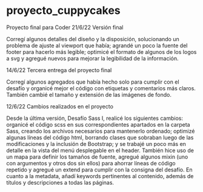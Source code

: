 # proyecto_cuppycakes
Proyecto final para Coder
21/6/22
Versión final

Corregí algunos detalles del diseño y la disposición, solucionando un problema de ajuste al viewport que había; agrandé un poco la fuente del footer para hacerlo más legible; optimicé el formato de algunos de los logos a svg y agregué nuevos para mejorar la legibilidad de la información.

14/6/22
Tercera entrega del proyecto final

Corregí algunos agregados que había hecho solo para cumplir con el desafío y organicé mejor el código con etiquetas y comentarios más claros. También cambié el tamaño y extensión de las imágenes de fondo.

12/6/22
Cambios realizados en el proyecto

Desde la última versión, Desafío Sass I, realicé los siguientes cambios: organicé el código scss en sus correspondientes apartados en la carpeta Sass, creando los archivos necesarios para mantenerlo ordenado; optimizé algunas líneas del código html, borrando clases que sobraban luego de las modificaciones y la inclusión de Bootstrap; y se trabajé un poco más en detalle en la vista del menú desplegable en el header. También hice uso de un mapa para definir los tamaños de fuente, agregué algunos mixin (uno con argumentos y otros dos sin ellos) para ahorrar líneas de código repetido y agregué un extend para cumplir con la consigna del desafío. En cuanto a la metadata, añadí keywords pertinentes al contenido, además de títulos y descripciones a todas las páginas.

